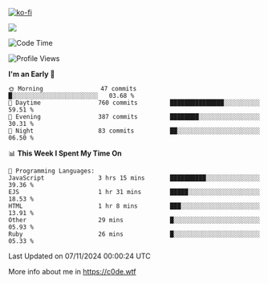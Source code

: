 [![ko-fi](https://ko-fi.com/img/githubbutton_sm.svg)](https://ko-fi.com/Z8Z4Y2LKX)

<a href="https://wakatime.com"><img src="https://wakatime.com/share/@c0dezin/b7f18a7c-ab3a-40b8-8bc7-b1b7bf71f1d6.svg" /></a>

<!--START_SECTION:waka-->
![Code Time](http://img.shields.io/badge/Code%20Time-138%20hrs%2035%20mins-blue)

![Profile Views](http://img.shields.io/badge/Profile%20Views-0-blue)

**I'm an Early 🐤** 

```text
🌞 Morning                47 commits          █░░░░░░░░░░░░░░░░░░░░░░░░   03.68 % 
🌆 Daytime                760 commits         ███████████████░░░░░░░░░░   59.51 % 
🌃 Evening                387 commits         ████████░░░░░░░░░░░░░░░░░   30.31 % 
🌙 Night                  83 commits          ██░░░░░░░░░░░░░░░░░░░░░░░   06.50 % 
```


📊 **This Week I Spent My Time On** 

```text
💬 Programming Languages: 
JavaScript               3 hrs 15 mins       ██████████░░░░░░░░░░░░░░░   39.36 % 
EJS                      1 hr 31 mins        █████░░░░░░░░░░░░░░░░░░░░   18.53 % 
HTML                     1 hr 8 mins         ███░░░░░░░░░░░░░░░░░░░░░░   13.91 % 
Other                    29 mins             █░░░░░░░░░░░░░░░░░░░░░░░░   05.93 % 
Ruby                     26 mins             █░░░░░░░░░░░░░░░░░░░░░░░░   05.33 % 
```


 Last Updated on 07/11/2024 00:00:24 UTC
<!--END_SECTION:waka-->

More info about me in https://c0de.wtf
